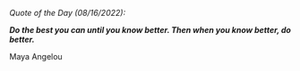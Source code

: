 *Quote of the Day (08/16/2022):*

_**Do the best you can until you know better. Then when you know better, do better.**_

Maya Angelou